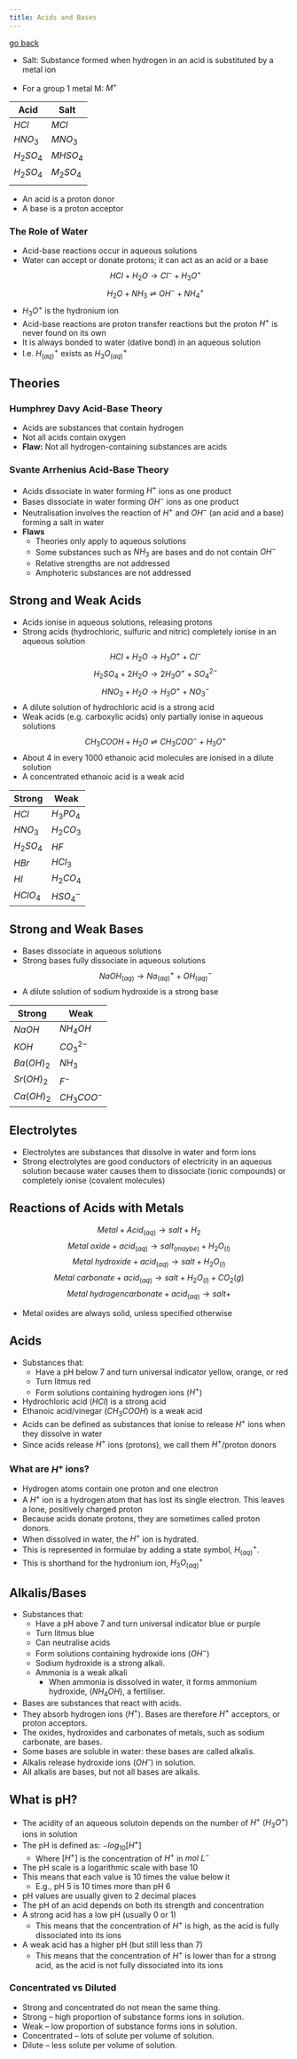 ```yaml
---
title: Acids and Bases
---
```


[go back](11Subjects/11Chemistry.md)

- Salt: Substance formed when hydrogen in an acid is substituted by a metal ion

- For a group 1 metal M: $M^+$

| Acid       | Salt       |
| ---------- | ---------- |
| $HCl$      | $MCl$      |
| $HNO_3$    | $MNO_3$    |
| $H_2 SO_4$ | $MHSO_4$   |
| $H_2 SO_4$ | $M_2 SO_4$ |
|            |            |


- An acid is a proton donor
-  A base is a proton acceptor

### The Role of Water
- Acid-base reactions occur in aqueous solutions
- Water can accept or donate protons; it can act as an acid or a base
$$HCl+H_2 O \rightarrow Cl^- + H_3 O^+$$
$$H_2O + NH_3 \rightleftharpoons OH^- + NH_4 ^+$$
- $H_3O^+$ is the hydronium ion
- Acid-base reactions are proton transfer reactions but the proton $H^+$ is never found on its own
- It is always bonded to water (dative bond) in an aqueous solution
- I.e. $H^+_{(aq)}$ exists as $H_3O^+_{(aq)}$

## Theories
### Humphrey Davy Acid-Base Theory
- Acids are substances that contain hydrogen
- Not all acids contain oxygen
- **Flaw:** Not all hydrogen-containing substances are acids

### Svante Arrhenius Acid-Base Theory
- Acids dissociate in water forming $H^+$ ions as one product
- Bases dissociate in water forming $OH^-$ ions as one product
- Neutralisation involves the reaction of $H^+$ and $OH^-$ (an acid and a base) forming a salt in water
- **Flaws**
	- Theories only apply to aqueous solutions
	- Some substances such as $NH_3$ are bases and do not contain $OH^-$
	- Relative strengths are not addressed
	- Amphoteric substances are not addressed

## Strong and Weak Acids
- Acids ionise in aqueous solutions, releasing protons
- Strong acids (hydrochloric, sulfuric and nitric) completely ionise in an aqueous solution
$$HCl+H_2O \rightarrow H_3O^+ + Cl^-$$
$$H_2 SO_4 + 2H_2O \rightarrow 2H_3O^+ + SO_4^{2-}$$
$$HNO_3 + H_2O \rightarrow H_3O^+ + NO_3^-$$
- A dilute solution of hydrochloric acid is a strong acid
- Weak acids (e.g. carboxylic acids) only partially ionise in aqueous solutions
$$CH_3COOH + H_2O \rightleftharpoons CH_3COO^- + H_3O^+$$
- About 4 in every 1000 ethanoic acid molecules are ionised in a dilute solution
- A concentrated ethanoic acid is a weak acid

| Strong    | Weak      |
| --------- | --------- |
| $HCl$     | $H_3PO_4$ |
| $HNO_3$   | $H_2CO_3$ |
| $H_2SO_4$ | $HF$      |
| $HBr$     | $HCl_3$   |
| $HI$      | $H_2CO_4$ |
| $HClO_4$  | $HSO_4^-$ |

## Strong and Weak Bases
- Bases dissociate in aqueous solutions
- Strong bases fully dissociate in aqueous solutions
$$NaOH_{(aq)} \rightarrow Na^+_{(aq)} + OH^-_{(aq)} $$
- A dilute solution of sodium hydroxide is a strong base

| Strong     | Weak        |
| ---------- | ----------- |
| $NaOH$     | $NH_4OH$    |
| $KOH$      | $CO_3^{2-}$ |
| $Ba(OH)_2$ | $NH_3$      |
| $Sr(OH)_2$ | $F^-$       |
| $Ca(OH)_2$ | $CH_3COO^-$ |

## Electrolytes
- Electrolytes are substances that dissolve in water and form ions
- Strong electrolytes are good conductors of electricity in an aqueous solution because water causes them to dissociate (ionic compounds) or completely ionise (covalent molecules)


## Reactions of Acids with Metals
$$Metal+Acid_{(aq)} \rightarrow salt + H_2$$
$$Metal\ oxide + acid_{(aq)} \rightarrow salt_{(maybe)} + H_2O_{(l)}$$
$$Metal\ hydroxide + acid_{(aq)} \rightarrow salt + H_2O_{(l)}$$
$$Metal \ carbonate + acid_{(aq)} \rightarrow salt + H_2O_{(l)}+CO_2{(g)}$$
$$Metal\ hydrogencarbonate + acid_{(aq)} \rightarrow salt +$$


- Metal oxides are always solid, unless specified otherwise


## Acids
- Substances that:
	- Have a pH below 7 and turn universal indicator yellow, orange, or red
	- Turn litmus red
	- Form solutions containing hydrogen ions ($H^+$)
- Hydrochloric acid ($HCl$) is a strong acid
- Ethanoic acid/vinegar ($CH_3 COOH$) is a weak acid
- Acids can be defined as substances that ionise to release $H^+$ ions when they dissolve in water
- Since acids release $H^+$ ions (protons), we call them $H^+$/proton donors

### What are $H^+$ ions?
- Hydrogen atoms contain one proton and one electron
- A $H^+$ ion is a hydrogen atom that has lost its single electron. This leaves a lone, positively charged proton
- Because acids donate protons, they are sometimes called proton donors.
- When dissolved in water, the $H^+$ ion is hydrated. 
- This is represented in formulae by adding a state symbol, $H^+_{(aq)}$. 
- This is shorthand for the hydronium ion, $H_3O^+ _{(aq)}$

## Alkalis/Bases
- Substances that:
	- Have a pH above 7 and turn universal indicator blue or purple
	- Turn litmus blue
	- Can neutralise acids
	-  Form solutions containing hydroxide ions ($OH^-$)
	- Sodium hydroxide is a strong alkali.
	- Ammonia is a weak alkali
		- When ammonia is dissolved in water, it forms ammonium hydroxide, ($NH_4OH$), a fertiliser.
- Bases are substances that react with acids.
- They absorb hydrogen ions ($H^+$). Bases are therefore $H^+$ acceptors, or proton acceptors.
- The oxides, hydroxides and carbonates of metals, such as sodium carbonate, are bases.
- Some bases are soluble in water: these bases are called alkalis.
- Alkalis release hydroxide ions ($OH^–$) in solution.
- All alkalis are bases, but not all bases are alkalis.


## What is pH?
- The acidity of an aqueous solutoin depends on the number of $H^+ \ (H_3O^+)$ ions in solution
- The pH is defined as: $-log_{10}[H^+]$ 
	- Where $[H^+]$ is the concentration of $H^+$ in $mol \ L^-$ 
- The pH scale is a logarithmic scale with base 10
- This means that each value is 10 times the value below it
	- E.g., pH 5 is 10 times more than pH 6
- pH values are usually given to 2 decimal places
- The pH of an acid depends on both its strength and concentration
- A strong acid has a low pH (usually 0 or 1)
	- This means that the concentration of $H^+$ is high, as the acid is fully dissociated into its ions
- A weak acid has a higher pH (but still less than 7)
	- This means that the concentration of $H^+$ is lower than for a strong acid, as the acid is not fully dissociated into its ions

### Concentrated vs Diluted
- Strong and concentrated do not mean the same thing.
- Strong – high proportion of substance forms ions in solution.
- Weak – low proportion of substance forms ions in solution.
- Concentrated – lots of solute per volume of solution.
- Dilute – less solute per volume of solution.

